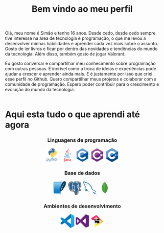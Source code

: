 <h1 align="center"> Bem vindo ao meu perfil </h1>

<br><br>
Olá, meu nome é Simão e tenho 16 anos. Desde cedo, desde cedo sempre tive interesse na área de tecnologia e programação, o que me levou a desenvolver minhas habilidades e aprender cada vez mais sobre o assunto. Gosto de ler livros e ficar por dentro das novidades e tendências do mundo da tecnologia. Além disso, também gosto de jogar Valorant.

Eu gosto conversar e compartilhar meu conhecimento sobre programação com outras pessoas. É incrível como a troca de ideias e experiências pode ajudar a crescer e aprender ainda mais. E é justamente por isso que criei esse perfil no Github. Quero compartilhar meus projetos e colaborar com a comunidade de programação. Espero poder contribuir para o crescimento e evolução do mundo da tecnologia.
<br><br>

# Aqui esta tudo o que aprendi até agora

<p align="center">
  
  <h3 align="center"> Linguagens de programação </h3>
  <p align="center">
    <img src="https://raw.githubusercontent.com/devicons/devicon/master/icons/python/python-original-wordmark.svg" alt="python" width="45" height="45" />
    <img src="https://github.com/devicons/devicon/blob/master/icons/java/java-original-wordmark.svg" alt="java" width="45" height="45" />
    <img src="https://github.com/devicons/devicon/blob/master/icons/c/c-original.svg" alt="c" width="45" height="45" />
    <img src="https://github.com/devicons/devicon/blob/master/icons/csharp/csharp-original.svg" alt="csharp" width="45" height="45" />
    <img src="https://github.com/devicons/devicon/blob/master/icons/cplusplus/cplusplus-original.svg" alt="cpp" width="45" height="45" />
  </p>

  <h3 align="center"> Base de dados </h3>
  <p align="center">
    <img src="https://github.com/devicons/devicon/blob/master/icons/sqlite/sqlite-original.svg" alt="sqlite" width="45" height="45" />
    <img src="https://github.com/devicons/devicon/blob/master/icons/postgresql/postgresql-original.svg" alt="postgresql" width="45" height="45" />
    <img src="https://github.com/devicons/devicon/blob/master/icons/mysql/mysql-original.svg" alt="mysql" width="45" height="45" />
    <img src="https://raw.githubusercontent.com/devicons/devicon/master/icons/mongodb/mongodb-original.svg" alt="mongodb" width="45" height="45" />
  </p>

  <h3 align="center"> Ambientes de desenvolvimento </h3>
  <p align="center">
    <img src="https://github.com/devicons/devicon/blob/master/icons/vscode/vscode-original.svg" alt="vscode" width="45" height="45" />
    <img src="https://github.com/devicons/devicon/blob/master/icons/visualstudio/visualstudio-plain.svg" alt="visualstudio" width="45" height="45" />
    <img src="https://github.com/devicons/devicon/blob/master/icons/jetbrains/jetbrains-original.svg" alt="jetbrains" width="45" height="45" />
  </p>
</p>

